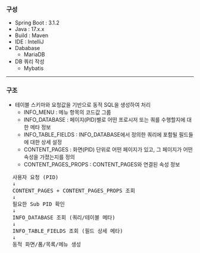 ### 구성
- Spring Boot : 3.1.2
- Java : 17.x.x
- Build : Maven
- IDE : IntelliJ
- Dababase
  - MariaDB
- DB 쿼리 작성
  - Mybatis
---
### 구조
- 테이블 스키마와 요청값을 기반으로 동적 SQL을 생성하여 처리
  - INFO_MENU : 메뉴 항목의 코드값 그룹
  - INFO_DATABASE : 페이지(PID)별로 어떤 프로시저 또는 쿼를 수행할지에 대한 메타 정보
  - INFO_TABLE_FIELDS : INFO_DATABASE에서 정의한 쿼리에 포함될 필드들에 대한 상세 설정
  - CONTENT_PAGES : 화면(PID) 단위로 어떤 페이지가 있고, 그 페이지가 어떤 속성을 가졌는지를 정의
  - CONTENT_PAGES_PROPS : CONTENT_PAGES와 연결된 속성 정보

<pre>
  사용자 요청 (PID)
  ↓
  CONTENT_PAGES + CONTENT_PAGES_PROPS 조회
  ↓
  필요한 Sub PID 확인
  ↓
  INFO_DATABASE 조회 (쿼리/테이블 메타)
  ↓
  INFO_TABLE_FIELDS 조회 (필드 상세 메타)
  ↓
  동적 화면/폼/목록/메뉴 생성
</pre>

